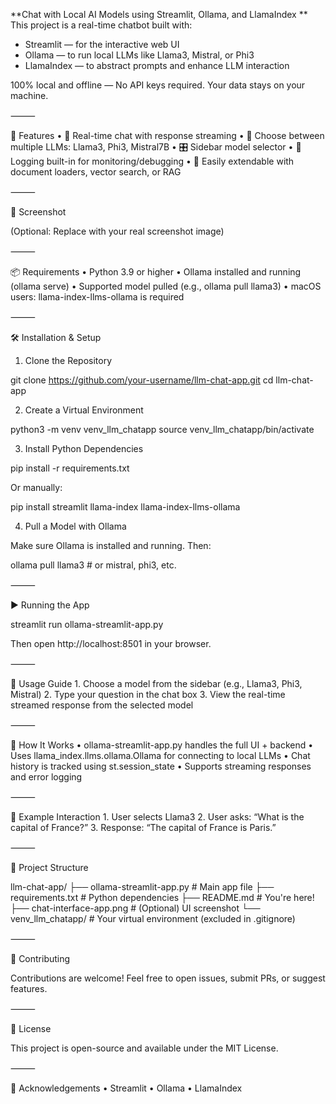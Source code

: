 **Chat with Local AI Models using Streamlit, Ollama, and LlamaIndex
**
This project is a real-time chatbot built with:

- Streamlit — for the interactive web UI
- Ollama — to run local LLMs like Llama3, Mistral, or Phi3
- LlamaIndex — to abstract prompts and enhance LLM interaction

100% local and offline — No API keys required. Your data stays on your machine.



⸻

🚀 Features
	•	🔁 Real-time chat with response streaming
	•	🧠 Choose between multiple LLMs: Llama3, Phi3, Mistral7B
	•	🎛 Sidebar model selector
	•	🐛 Logging built-in for monitoring/debugging
	•	🔌 Easily extendable with document loaders, vector search, or RAG

⸻

📸 Screenshot

(Optional: Replace with your real screenshot image)


⸻

📦 Requirements
	•	Python 3.9 or higher
	•	Ollama installed and running (ollama serve)
	•	Supported model pulled (e.g., ollama pull llama3)
	•	macOS users: llama-index-llms-ollama is required

⸻

🛠️ Installation & Setup

1. Clone the Repository

git clone https://github.com/your-username/llm-chat-app.git
cd llm-chat-app

2. Create a Virtual Environment

python3 -m venv venv_llm_chatapp
source venv_llm_chatapp/bin/activate

3. Install Python Dependencies

pip install -r requirements.txt

Or manually:

pip install streamlit llama-index llama-index-llms-ollama

4. Pull a Model with Ollama

Make sure Ollama is installed and running. Then:

ollama pull llama3  # or mistral, phi3, etc.



⸻

▶️ Running the App

streamlit run ollama-streamlit-app.py

Then open http://localhost:8501 in your browser.

⸻

💬 Usage Guide
	1.	Choose a model from the sidebar (e.g., Llama3, Phi3, Mistral)
	2.	Type your question in the chat box
	3.	View the real-time streamed response from the selected model

⸻

🧠 How It Works
	•	ollama-streamlit-app.py handles the full UI + backend
	•	Uses llama_index.llms.ollama.Ollama for connecting to local LLMs
	•	Chat history is tracked using st.session_state
	•	Supports streaming responses and error logging

⸻

🧪 Example Interaction
	1.	User selects Llama3
	2.	User asks: “What is the capital of France?”
	3.	Response: “The capital of France is Paris.”

⸻

📁 Project Structure

llm-chat-app/
├── ollama-streamlit-app.py       # Main app file
├── requirements.txt              # Python dependencies
├── README.md                     # You're here!
├── chat-interface-app.png        # (Optional) UI screenshot
└── venv_llm_chatapp/             # Your virtual environment (excluded in .gitignore)



⸻

🤝 Contributing

Contributions are welcome!
Feel free to open issues, submit PRs, or suggest features.

⸻

📃 License

This project is open-source and available under the MIT License.

⸻

🙏 Acknowledgements
	•	Streamlit
	•	Ollama
	•	LlamaIndex
